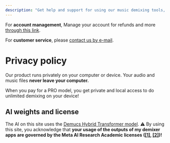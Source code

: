 ```yaml
---
description: "Get help and support for using our music demixing tools, whether you're on the web or Android."
---
```


For **account management**, Manage your account for refunds and more [through this link](https://billing.stripe.com/p/login/eVacPX8pKexG5tm8ww).

For **customer service**, please [contact us by e-mail](mailto:support@freemusicdemixer.com).

# Privacy policy

Our product runs privately on your computer or device. Your audio and music files **never leave your computer.**

When you pay for a PRO model, you get private and local access to do unlimited demixing on your device!

## AI weights and license

The AI on this site uses the [Demucs Hybrid Transformer model](https://github.com/facebookresearch/demucs). ⚠️ By using this site, you acknowledge that **your usage of the outputs of my demixer apps are governed by the Meta AI Research Academic licenses ([[1]](https://github.com/facebookresearch/demucs/issues/327#issuecomment-1134828611), [[2]](https://ai.meta.com/llama/license/))!**
